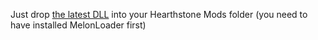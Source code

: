 Just drop [the latest DLL](https://github.com/sebastientromp/hs-melon-random-mercenary-skin/releases/latest/download/RandomMercenarySkin.dll) into your Hearthstone Mods folder (you need to have installed MelonLoader first)
